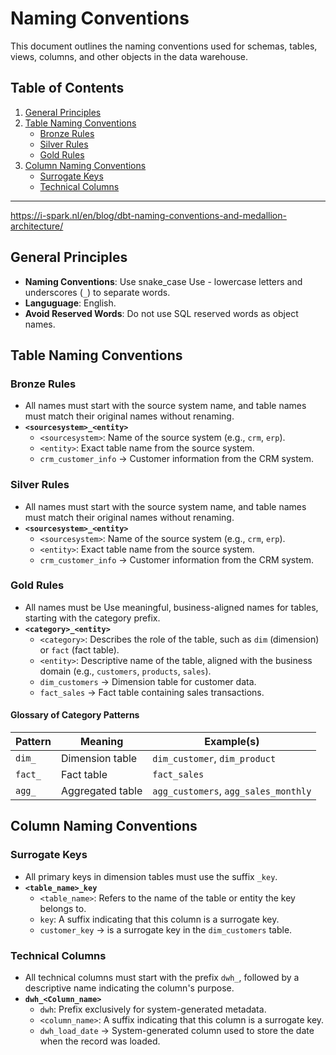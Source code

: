 # **Naming Conventions**

This document outlines the naming conventions used for schemas, tables, views, columns, and other objects in the data warehouse.

## **Table of Contents**

1. [General Principles](#general-principles)
2. [Table Naming Conventions](#table-naming-conventions)
   - [Bronze Rules](#bronze-rules)
   - [Silver Rules](#silver-rules)
   - [Gold Rules](#gold-rules)
3. [Column Naming Conventions](#column-naming-conventions)
   - [Surrogate Keys](#surrogate-keys)
   - [Technical Columns](#technical-columns)

---

https://i-spark.nl/en/blog/dbt-naming-conventions-and-medallion-architecture/
## **General Principles**

- **Naming Conventions**: Use snake_case Use - lowercase letters and underscores (`_`) to separate words.
- **Languguage**: English.
- **Avoid Reserved Words**: Do not use SQL reserved words as object names.

## **Table Naming Conventions**
### Bronze Rules
- All names must start with the source system name, and table names must match their original names without renaming.
- **`<sourcesystem>_<entity>`**  
  - `<sourcesystem>`: Name of the source system (e.g., `crm`, `erp`).  
  - `<entity>`: Exact table name from the source system.  
  - `crm_customer_info` → Customer information from the CRM system.

### Silver Rules
- All names must start with the source system name, and table names must match their original names without renaming.
- **`<sourcesystem>_<entity>`**  
  - `<sourcesystem>`: Name of the source system (e.g., `crm`, `erp`).  
  - `<entity>`: Exact table name from the source system.  
  - `crm_customer_info` → Customer information from the CRM system.

### Gold Rules
- All names must be Use meaningful, business-aligned names for tables, starting with the category prefix.
- **`<category>_<entity>`** 
  - `<category>`: Describes the role of the table, such as `dim` (dimension) or `fact` (fact table).  
  - `<entity>`: Descriptive name of the table, aligned with the business domain (e.g., `customers`, `products`, `sales`).  
  - `dim_customers` → Dimension table for customer data.  
  - `fact_sales` → Fact table containing sales transactions.  

#### **Glossary of Category Patterns**

| Pattern     | Meaning                           | Example(s)                              |
|-------------|-----------------------------------|-----------------------------------------|
| `dim_`      | Dimension table                  | `dim_customer`, `dim_product`            |
| `fact_`     | Fact table                       | `fact_sales`                             |
| `agg_`      | Aggregated table                 | `agg_customers`, `agg_sales_monthly`     |

## **Column Naming Conventions**
### **Surrogate Keys**  
- All primary keys in dimension tables must use the suffix `_key`.
- **`<table_name>_key`** 
  - `<table_name>`: Refers to the name of the table or entity the key belongs to.
  - `key`: A suffix indicating that this column is a surrogate key.
  - `customer_key` → is a surrogate key in the `dim_customers` table.
  
### **Technical Columns**
- All technical columns must start with the prefix `dwh_`, followed by a descriptive name indicating the column's purpose.
- **`dwh_<Column_name>`** 
  - `dwh`: Prefix exclusively for system-generated metadata.
  - `<column_name>`: A suffix indicating that this column is a surrogate key.
  - `dwh_load_date` → System-generated column used to store the date when the record was loaded.
